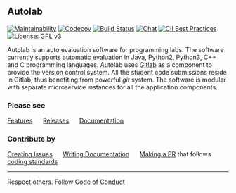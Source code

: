 Autolab
-------

[![Maintainability](https://api.codeclimate.com/v1/badges/e1668db2aeb3196311bc/maintainability)](https://codeclimate.com/github/AutolabJS/AutolabJS/maintainability) [![Codecov](https://codecov.io/gh/AutolabJS/AutolabJS/branch/dev/graph/badge.svg)](https://codecov.io/gh/AutolabJS/AutolabJS) [![Build Status](https://travis-ci.org/AutolabJS/AutolabJS.svg?branch=master)](https://travis-ci.org/AutolabJS/AutolabJS) [![Chat](http://badges.gitter.im/autolabjs/repo.png)](https://gitter.im/AutolabJS/Lobby) [![CII Best Practices](https://bestpractices.coreinfrastructure.org/projects/1568/badge)](https://bestpractices.coreinfrastructure.org/projects/1568) [![License: GPL v3](https://img.shields.io/badge/License-GPL%20v3-blue.svg)](https://www.gnu.org/licenses/gpl-3.0)    

Autolab is an auto evaluation software for programming labs. The software currently supports automatic evaluation in Java, Python2, Python3, C++ and C programming languages. Autolab uses [Gitlab](https://gitlab.com/gitlab-org) as a component to provide the version control system. All the student code submissions reside in Gitlab, thus benefiting from powerful *git* system. The software is modular with separate microservice instances for all the application components.

### Please see ###
[Features](https://github.com/AutolabJS/AutolabJS/wiki/Product-Features) &nbsp;&nbsp;&nbsp;&nbsp;   [Releases](https://github.com/AutolabJS/AutolabJS/releases) &nbsp;&nbsp;&nbsp;&nbsp;
[Documentation](https://github.com/AutolabJS/AutolabJS/wiki) &nbsp;&nbsp;&nbsp;&nbsp;    

### Contribute by ###
[Creating Issues](https://github.com/AutolabJS/AutolabJS/issues) &nbsp;&nbsp;&nbsp;&nbsp;
[Writing Documentation](https://github.com/AutolabJS/AutolabJS/wiki) &nbsp;&nbsp;&nbsp;&nbsp;
[Making a PR](https://github.com/AutolabJS/AutolabJS/pulls) that follows [coding standards](https://github.com/AutolabJS/AutolabJS/wiki/Coding-Standards) &nbsp;&nbsp;&nbsp;&nbsp;    

***

Respect others. Follow [Code of Conduct](https://www.contributor-covenant.org/version/1/4/code-of-conduct.html) &nbsp;&nbsp;&nbsp;&nbsp;    
